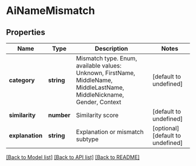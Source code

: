 
# AiNameMismatch

## Properties
Name | Type | Description | Notes
------------ | ------------- | ------------- | -------------
**category** | **string** | Mismatch type. Enum, available values: Unknown, FirstName, MiddleName, MiddleLastName, MiddleNickname, Gender, Context | [default to undefined]
**similarity** | **number** | Similarity score              | [default to undefined]
**explanation** | **string** | Explanation or mismatch subtype              | [optional] [default to undefined]



[[Back to Model list]](README.md#documentation-for-models) [[Back to API list]](README.md#documentation-for-api-endpoints) [[Back to README]](README.md)
